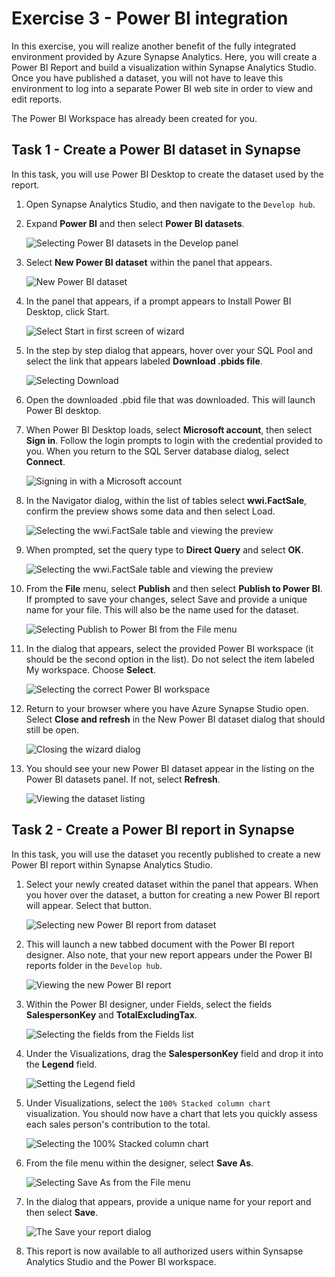 # Exercise 3 - Power BI integration

In this exercise, you will realize another benefit of the fully integrated environment provided by Azure Synapse Analytics. Here, you will create a Power BI Report and build a visualization within Synapse Analytics Studio. Once you have published a dataset, you will not have to leave this environment to log into a separate Power BI web site in order to view and edit reports. 

The Power BI Workspace has already been created for you.

## Task 1 - Create a Power BI dataset in Synapse
In this task, you will use Power BI Desktop to create the dataset used by the report.

1. Open Synapse Analytics Studio, and then navigate to the `Develop hub`.
2. Expand **Power BI** and then select **Power BI datasets**.

    ![Selecting Power BI datasets in the Develop panel](media/ex03-pbi-menu.png)

3. Select **New Power BI dataset** within the panel that appears.

    ![New Power BI dataset](media/ex03-new-pbi-dataset.png)

4. In the panel that appears, if a prompt appears to Install Power BI Desktop, click Start. 

    ![Select Start in first screen of wizard](media/ex03-pbids-install-pbidesktop.png)

5. In the step by step dialog that appears, hover over your SQL Pool and select the link that appears labeled **Download .pbids file**. 

    ![Selecting Download](media/ex03-download-pbid.png)

6. Open the downloaded .pbid file that was downloaded. This will launch Power BI desktop.

7.  When Power BI Desktop loads, select **Microsoft account**, then select **Sign in**. Follow the login prompts to login with the credential provided to you. When you return to the SQL Server database dialog, select **Connect**.

    ![Signing in with a Microsoft account](media/ex03-login-pbi.png)

8.  In the Navigator dialog, within the list of tables select **wwi.FactSale**, confirm the preview shows some data and then select Load.

    ![Selecting the wwi.FactSale table and viewing the preview](media/ex03-load-table-pbi.png)

9.  When prompted, set the query type to **Direct Query** and select **OK**.

    ![Selecting the wwi.FactSale table and viewing the preview](media/ex03-pbi-directquery.png)

10. From the **File** menu, select **Publish** and then select **Publish to Power BI**. If prompted to save your changes, select Save and provide a unique name for your file. This will also be the name used for the dataset.

    ![Selecting Publish to Power BI from the File menu](media/ex03-publish-menu.png)

11. In the dialog that appears, select the provided Power BI workspace (it should be the second option in the list). Do not select the item labeled My workspace. Choose **Select**.

    ![Selecting the correct Power BI workspace](media/ex03-select-workspace.png)

12. Return to your browser where you have Azure Synapse Studio open. Select **Close and refresh** in the New Power BI dataset dialog that should still be open.

    ![Closing the wizard dialog](media/ex03-close-and-refresh-pbids.png)

13. You should see your new Power BI dataset appear in the listing on the Power BI datasets panel. If not, select **Refresh**.

    ![Viewing the dataset listing](media/ex03-view-new-dataset.png)

## Task 2 - Create a Power BI report in Synapse
In this task, you will use the dataset you recently published to create a new Power BI report within Synapse Analytics Studio. 

1. Select your newly created dataset within the panel that appears. When you hover over the dataset, a button for creating a new Power BI report will appear. Select that button.

    ![Selecting new Power BI report from dataset](media/ex03-select-new-power-bi-report.png)

2. This will launch a new tabbed document with the Power BI report designer. Also note, that your new report appears under the Power BI reports folder in the `Develop hub`.

    ![Viewing the new Power BI report](media/ex03-new-report-document.png)

3. Within the Power BI designer, under Fields, select the fields **SalespersonKey** and **TotalExcludingTax**.

    ![Selecting the fields from the Fields list](media/ex03-pbi-choose-fields.png)

4. Under the Visualizations, drag the **SalespersonKey** field and drop it into the **Legend** field.

    ![Setting the Legend field](media/ex03-pbi-set-legend.png)

5. Under Visualizations, select the `100% Stacked column chart` visualization. You should now have a chart that lets you quickly assess each sales person's contribution to the total.

    ![Selecting the 100% Stacked column chart](media/ex03-pbi-stacked-col-viz.png)

6. From the file menu within the designer, select **Save As**. 

    ![Selecting Save As from the File menu](media/ex03-file-save-as.png)

7. In the dialog that appears, provide a unique name for your report and then select **Save**.

    ![The Save your report dialog](media/ex03-save-your-report.png)

8. This report is now available to all authorized users within Synsapse Analytics Studio and the Power BI workspace. 